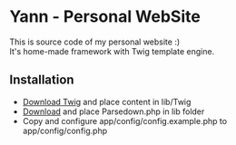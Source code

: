 Yann - Personal WebSite
=======================

This is source code of my personal website :)  
It's home-made framework with Twig template engine.

Installation
------------

- [Download Twig](https://github.com/fabpot/Twig/tags) and place content in lib/Twig
- [Download](https://github.com/erusev/parsedown) and place Parsedown.php in lib folder
- Copy and configure app/config/config.example.php to app/config/config.php